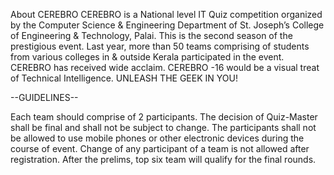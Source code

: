 About CEREBRO
CEREBRO is a National level IT Quiz competition organized by the Computer Science & Engineering Department of St. Joseph’s College of Engineering & Technology, Palai. This is the second season of the prestigious event. Last year, more than 50 teams comprising of students from various colleges in & outside Kerala participated in the event. CEREBRO has received wide acclaim. CEREBRO -16 would be a visual treat of Technical Intelligence. UNLEASH THE GEEK IN YOU!

--GUIDELINES--

Each team should comprise of 2 participants.
The decision of Quiz-Master shall be final and shall not be subject to change.
The participants shall not be allowed to use mobile phones or other electronic devices during the course of event.
Change of any participant of a team is not allowed after registration.
After the prelims, top six team will qualify for the final rounds.

